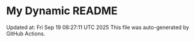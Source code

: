 # My Dynamic README
Updated at: Fri Sep 19 08:27:11 UTC 2025
This file was auto-generated by GitHub Actions.
